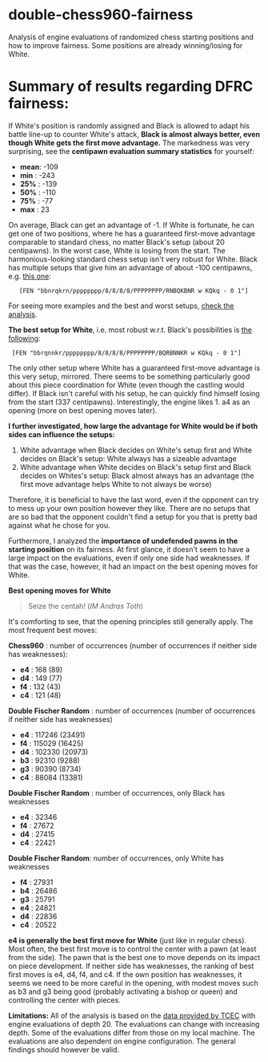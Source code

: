 # double-chess960-fairness
Analysis of engine evaluations of randomized chess starting positions and how to improve fairness. Some positions are already winning/losing for White.

**Summary of results regarding DFRC fairness:**
=================================================================

If White's position is randomly assigned and Black is allowed to adapt his battle line-up to counter White's attack, **Black is almost always better, even though White gets the first move advantage.**
The markedness was very surprising, see the **centipawn evaluation summary statistics** for yourself: 

 - **mean**:    -109 
 - **min** :    -243
 - **25%**  :   -139 
 - **50%**   :  -110 
 - **75%**    : -77 
 - **max**     : 23

On average, Black can get an advantage of -1. If White is fortunate, he can get one of two positions, where he has a guaranteed first-move advantage comparable to standard chess, no matter Black's setup (about 20 centipawns).
In the worst case, White is losing from the start. 
The harmonious-looking standard chess setup isn't very robust for White. Black has multiple setups that give him an advantage of about -100 centipawns, e.g. [this one][3]:

       [FEN "bbnrqkrn/pppppppp/8/8/8/8/PPPPPPPP/RNBQKBNR w KQkq - 0 1"]

For seeing more examples and the best and worst setups, [check the analysis][1]. 

**The best setup for White**, i.e. most robust w.r.t. Black's possibilities is [the following][4]:

     [FEN "bbrqnnkr/pppppppp/8/8/8/8/PPPPPPPP/BQRBNNKR w KQkq - 0 1"]

The only other setup where White has a guaranteed first-move advantage is this very setup, mirrored. There seems to be something particularly good about this piece coordination for White (even though the castling would differ). If Black isn't careful with his setup, he can quickly find himself losing from the start (337 centipawns). Interestingly, the engine likes 1. a4 as an opening (more on best opening moves later).

**I further investigated, how large the advantage for White would be if both sides can influence the setups:** 

1) White advantage when Black decides on White's setup first and White decides on Black's setup: White always has a sizeable advantage
2) White advantage when White decides on Black's setup first and Black decides on Whites's setup: Black almost always has an advantage (the first move advantage helps White to not always be worse)

Therefore, it is beneficial to have the last word, even if the opponent can try to mess up your own position however they like. There are no setups that are so bad that the opponent couldn't find a setup for you that is pretty bad against what he chose for you.

Furthermore, I analyzed the **importance of undefended pawns in the starting position** on its fairness. At first glance, it doesn't seem to have a large impact on the evaluations, even if only one side had weaknesses.
If that was the case, however, it had an impact on the best opening moves for White.

**Best opening moves for White**

> Seize the centah! (*IM Andras Toth*)

It's comforting to see, that the opening principles still generally apply. The most frequent best moves: 

**Chess960** : number of occurrences (number of occurrences if neither side has weaknesses):

 - **e4**   :    168 (89)
 - **d4**   :    149 (77)
 - **f4**    :   132 (43)
 - **c4**     :  121 (48)

**Double Fischer Random** : number of occurrences (number of occurrences if neither side has weaknesses)

 - **e4**   :    117246 (23491)
 - **f4**    :   115029 (16425)
 - **d4**   :    102330 (20973)
 - **b3**     :  92310 (9288)
 - **g3**   :    90390 (8734)
 - **c4**     :  88084 (13381)
 
**Double Fischer Random** : number of occurrences, only Black has weaknesses

 - **e4**   :    32346
 - **f4**    :   27672
 - **d4**   :    27415
 - **c4**     :  22421


**Double Fischer Random**: number of occurrences, only White has weaknesses

 - **f4**   :    27931
 - **b4**    :   26486
 - **g3**   :    25791
 - **e4**     :  24821
 - **d4**   :    22836
 - **c4**     :  20522

**e4 is generally the best first move for White** (just like in regular chess). Most often, the best first move is to control the center with a pawn (at least from the side). 
The pawn that is the best one to move depends on its impact on piece development. If neither side has weaknesses, the ranking of best first moves is e4, d4, f4, and c4. 
If the own position has weaknesses, it seems we need to be more careful in the opening, with modest moves such as b3 and g3 being good (probably activating a bishop or queen) and controlling the center with pieces. 


**Limitations:**
All of the analysis is based on the [data provided by TCEC][5] with engine evaluations of depth 20. The evaluations can change with increasing depth.
Some of the evaluations differ from those on my local machine. The evaluations are also dependent on engine configuration.
The general findings should however be valid.

  [1]: https://github.com/Arminius4/double-chess960-fairness/blob/main/Fairness%20analysis%20of%20Double%20Chess960%20(DFRC).ipynb
  [2]: https://nbbqrnkr/pppppppp/8/8/8/8/PPPPPPPP/BQRNNKRB%20w%20KQkq%20-%200%201
  [3]: https://lichess.org/analysis/standard/bbnrqkrn/pppppppp/8/8/8/8/PPPPPPPP/RNBQKBNR_w_KQkq_-_0_1#0
  [4]: https://lichess.org/analysis/standard/bbrqnnkr/pppppppp/8/8/8/8/PPPPPPPP/BQRBNNKR
  [5]: https://tcec-chess.com/misc/dfrc/DFRC_depth20.csv.xz
